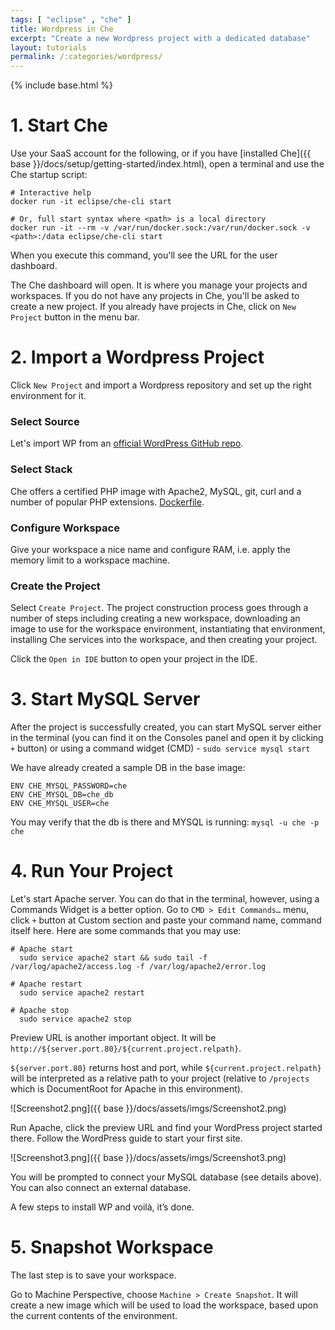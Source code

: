 ```yaml
---
tags: [ "eclipse" , "che" ]
title: Wordpress in Che
excerpt: "Create a new Wordpress project with a dedicated database"
layout: tutorials
permalink: /:categories/wordpress/
---
```

{% include base.html %}
# 1. Start Che  
Use your SaaS account for the following, or if you have [installed Che]({{ base }}/docs/setup/getting-started/index.html), open a terminal and use the Che startup script:

```shell  
# Interactive help
docker run -it eclipse/che-cli start

# Or, full start syntax where <path> is a local directory
docker run -it --rm -v /var/run/docker.sock:/var/run/docker.sock -v <path>:/data eclipse/che-cli start
```

When you execute this command, you'll see the URL for the user dashboard.

The Che dashboard will open. It is where you manage your projects and workspaces. If you do not have any projects in Che, you'll be asked to create a new project.  If you already have projects in Che, click on `New Project` button in the menu bar.

# 2. Import a Wordpress Project  
Click `New Project` and import a Wordpress repository and set up the right environment for it.

### Select Source
Let's import WP from an [official WordPress GitHub repo](https://github.com/WordPress/WordPress.git).

### Select Stack
Che offers a certified PHP image with Apache2, MySQL, git, curl and a number of popular PHP extensions.
[Dockerfile](https://github.com/eclipse/che-dockerfiles/blob/master/recipes/php/ubuntu/Dockerfile).

### Configure Workspace
Give your workspace a nice name and configure RAM, i.e. apply the memory limit to a workspace machine.

### Create the Project
Select `Create Project`.  The project construction process goes through a number of steps including creating a new workspace, downloading an image to use for the workspace environment, instantiating that environment, installing Che services into the workspace, and then creating your project.

Click the `Open in IDE` button to open your project in the IDE.

# 3. Start MySQL Server  
After the project is successfully created, you can start MySQL server either in the terminal (you can find it on the Consoles panel and open it by clicking `+` button) or using a command widget (CMD) - `sudo service mysql start`

We have already created a sample DB in the base image:
```text  
ENV CHE_MYSQL_PASSWORD=che
ENV CHE_MYSQL_DB=che_db
ENV CHE_MYSQL_USER=che
```

You may verify that the db is there and MYSQL is running: `mysql -u che -p che`

# 4. Run Your Project  

Let's start Apache server. You can do that in the terminal, however, using a Commands Widget is a better option. Go to `CMD > Edit Commands…` menu, click `+` button at Custom section and paste your command name, command itself here.
Here are some commands that you may use:  
```shell  
# Apache start
  sudo service apache2 start && sudo tail -f /var/log/apache2/access.log -f /var/log/apache2/error.log

# Apache restart
  sudo service apache2 restart

# Apache stop
  sudo service apache2 stop
```
Preview URL is another important object. It will be `http://${server.port.80}/${current.project.relpath}`.

`${server.port.80}` returns host and port, while `${current.project.relpath}` will be interpreted as a relative path to your project (relative to `/projects` which is DocumentRoot for Apache in this environment).

![Screenshot2.png]({{ base }}/docs/assets/imgs/Screenshot2.png)

Run Apache, click the preview URL and find your WordPress project started there. Follow the WordPress guide to start your first site.

![Screenshot3.png]({{ base }}/docs/assets/imgs/Screenshot3.png)

You will be prompted to connect your MySQL database (see details above). You can also connect an external database.

A few steps to install WP and voilà, it’s done.

# 5. Snapshot Workspace  

The last step is to save your workspace.

Go to Machine Perspective, choose `Machine > Create Snapshot`. It will create a new image which will be used to load the workspace, based upon the current contents of the environment.
